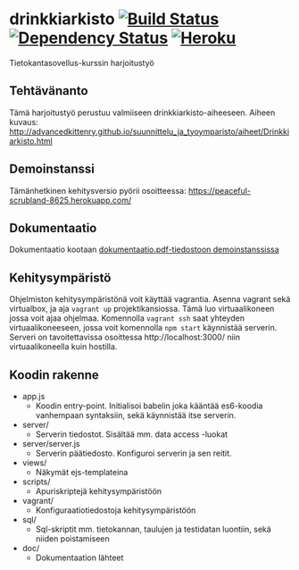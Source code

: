 # drinkkiarkisto [![Build Status](https://travis-ci.org/googol/drinkkiarkisto.svg?branch=master)](https://travis-ci.org/googol/drinkkiarkisto) [![Dependency Status](https://david-dm.org/googol/drinkkiarkisto.svg)](https://david-dm.org/googol/drinkkiarkisto) [![Heroku](https://heroku-badge.herokuapp.com/?app=peaceful-scrubland-8625)](https://peaceful-scrubland-8625.herokuapp.com/)

Tietokantasovellus-kurssin harjoitustyö

## Tehtävänanto
Tämä harjoitustyö perustuu valmiiseen drinkkiarkisto-aiheeseen. Aiheen kuvaus: http://advancedkittenry.github.io/suunnittelu_ja_tyoymparisto/aiheet/Drinkkiarkisto.html

## Demoinstanssi
Tämänhetkinen kehitysversio pyörii osoitteessa: https://peaceful-scrubland-8625.herokuapp.com/

## Dokumentaatio
Dokumentaatio kootaan [dokumentaatio.pdf-tiedostoon demoinstanssissa](https://peaceful-scrubland-8625.herokuapp.com/doc/documentation.pdf)

## Kehitysympäristö
Ohjelmiston kehitysympäristönä voit käyttää vagrantia. Asenna vagrant sekä virtualbox, ja aja `vagrant up` projektikansiossa. Tämä luo virtuaalikoneen jossa voit ajaa ohjelmaa. Komennolla `vagrant ssh` saat yhteyden virtuaalikoneeseen, jossa voit komennolla `npm start` käynnistää serverin. Serveri on tavoitettavissa osoittessa http://localhost:3000/ niin virtuaalikoneella kuin hostilla.

## Koodin rakenne
- app.js
  - Koodin entry-point. Initialisoi babelin joka kääntää es6-koodia vanhempaan syntaksiin, sekä käynnistää itse serverin.
- server/
  - Serverin tiedostot. Sisältää mm. data access -luokat
- server/server.js
  - Serverin päätiedosto. Konfiguroi serverin ja sen reitit.
- views/
  - Näkymät ejs-templateina
- scripts/
  - Apuriskriptejä kehitysympäristöön
- vagrant/
  - Konfiguraatiotiedostoja kehitysympäristöön
- sql/
  - Sql-skriptit mm. tietokannan, taulujen ja testidatan luontiin, sekä niiden poistamiseen
- doc/
  - Dokumentaation lähteet
